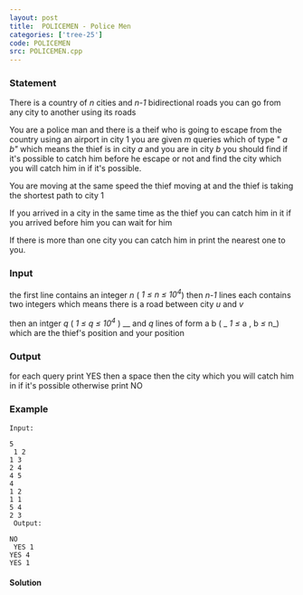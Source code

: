 ```yaml
---
layout: post
title:  POLICEMEN - Police Men
categories: ['tree-25']
code: POLICEMEN
src: POLICEMEN.cpp
---
```


### **Statement**

There is a country of _n_ cities and _n-1_ bidirectional roads you can go from
any city to another using its roads

You are a police man and there is a theif who is going to escape from the
country using an airport in city 1 you are given _m_ queries which of type "
_a b"_ which means the thief is in city _a_ and you are in city _b_ you should
find if it's possible to catch him before he escape or not and find the city
which you will catch him in if it's possible.

You are moving at the same speed the thief moving at and the thief is taking
the shortest path to city 1

If you arrived in a city in the same time as the thief you can catch him in it
if you arrived before him you can wait for him

If there is more than one city you can catch him in print the nearest one to
you.

### Input

the first line contains an integer _n_ ( _1 _≤_ n _≤_ 10<sup>4</sup>_)
then _n-1_ lines each contains two integers which means there is a road
between city _u_ and _v_

then an intger _q_ ( _1 ≤ q _≤_ 10<sup>4</sup>_ ) __ and _q_ lines of form
a b ( _ _1 ≤_ a , b _≤_ n_) which are the thief's position and your position

### Output

for each query print YES then a space then the city which you will catch him
in if it's possible otherwise print NO

### Example

    
    
    Input:
    5  
     1 2  
    1 3  
    2 4  
    4 5  
    4  
    1 2  
    1 1  
    5 4  
    2 3  
     Output:
    NO  
     YES 1  
    YES 4  
    YES 1



#### **Solution**



